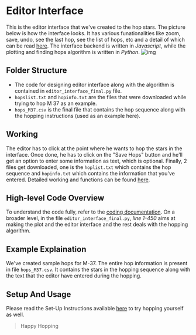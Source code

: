 # Editor Interface
This is the editor interface that we've created to the hop stars. The picture below is how the interface looks. It has various funationalities like zoom, save, undo, see the last hop, see the list of hops, etc and a detail of which can be read [here](). The interface backend is written in *Javascript*, while the plotting and finding hops algorithm is written in *Python*.
![img](https://github.com/Liza23/Star-Hopping-KSP/blob/master/Final%20Project/Editor%20Interface/example-images/interface.png)

## Folder Structure
- The code for designing editor interface along with the algorithm is contained in `editor_interface_final.py` file.
- `hopslist.txt` and `hopinfo.txt` are the files that were downloaded while trying to hop M 37 as an example.
- `hops_M37.csv` is the final file that contains the hop sequence along with the hopping instructions (used as an example here).

## Working
The editor has to click at the point where he wants to hop the stars in the interface. Once done, he has to click on the "Save Hops" button and he'll get an option to enter some information as text, which is optional. Finally, 2 files get downloaded, one is the `hoplist.txt` which contains the hop sequence and `hopinfo.txt` which contains the information that you've entered. Detailed working and functions can be found [here]().

## High-level Code Overview
To understand the code fully, refer to the [coding documentation](). On a broader level, in the file `editor_interface_final.py`, *line 1-450* aims at making the plot and the editor interface and the rest deals with the hopping algorithm.

## Example Explaination
We've created sample hops for M-37. The entire hop information is present in file `hops_M37.csv`. It contains the stars in the hopping sequence along with the text that the editor have entered during the hopping. 

## Setup And Usage
Please read the Set-Up Instructions available [here]() to try hopping yourself as well.

> Happy Hopping

